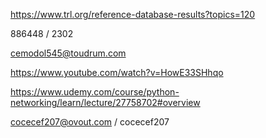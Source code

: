 https://www.trl.org/reference-database-results?topics=120


886448 / 2302

cemodol545@toudrum.com

https://www.youtube.com/watch?v=HowE33SHhqo


https://www.udemy.com/course/python-networking/learn/lecture/27758702#overview

cocecef207@ovout.com / cocecef207
